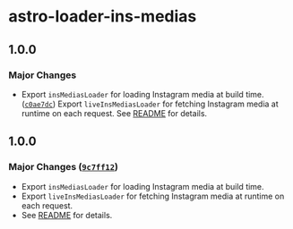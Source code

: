 # astro-loader-ins-medias

## 1.0.0

### Major Changes

- Export `insMediasLoader` for loading Instagram media at build time. ([`c0ae7dc`](https://github.com/lin-stephanie/astro-loaders/commit/c0ae7dc73d75a1bd8a1a60631d8c82d3acc0c86b))
  Export `liveInsMediasLoader` for fetching Instagram media at runtime on each request.
  See [README](https://github.com/lin-stephanie/astro-loaders/tree/main/packages/astro-loader-ins-medias) for details.

## 1.0.0

### Major Changes ([`9c7ff12`](https://github.com/lin-stephanie/astro-loaders/commit/9c7ff12ecd3be1d66eaa623bd65504fb6144fcef))

- Export `insMediasLoader` for loading Instagram media at build time.
- Export `liveInsMediasLoader` for fetching Instagram media at runtime on each request.
- See [README](https://github.com/lin-stephanie/astro-loaders/tree/main/packages/astro-loader-ins-medias) for details.
